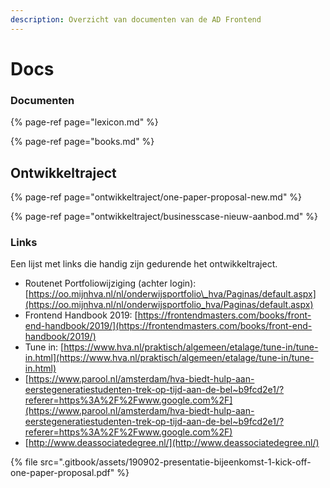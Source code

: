```yaml
---
description: Overzicht van documenten van de AD Frontend
---
```


# Docs

### Documenten

{% page-ref page="lexicon.md" %}

{% page-ref page="books.md" %}

## Ontwikkeltraject

{% page-ref page="ontwikkeltraject/one-paper-proposal-new.md" %}

{% page-ref page="ontwikkeltraject/businesscase-nieuw-aanbod.md" %}

### Links

Een lijst met links die handig zijn gedurende het ontwikkeltraject.

* Routenet Portfoliowijziging \(achter login\): [https://oo.mijnhva.nl/nl/onderwijsportfolio\_hva/Paginas/default.aspx](https://oo.mijnhva.nl/nl/onderwijsportfolio_hva/Paginas/default.aspx)
* Frontend Handbook 2019: [https://frontendmasters.com/books/front-end-handbook/2019/](https://frontendmasters.com/books/front-end-handbook/2019/)
* Tune in: [https://www.hva.nl/praktisch/algemeen/etalage/tune-in/tune-in.html](https://www.hva.nl/praktisch/algemeen/etalage/tune-in/tune-in.html)
* [https://www.parool.nl/amsterdam/hva-biedt-hulp-aan-eerstegeneratiestudenten-trek-op-tijd-aan-de-bel~b9fcd2e1/?referer=https%3A%2F%2Fwww.google.com%2F](https://www.parool.nl/amsterdam/hva-biedt-hulp-aan-eerstegeneratiestudenten-trek-op-tijd-aan-de-bel~b9fcd2e1/?referer=https%3A%2F%2Fwww.google.com%2F)
* [http://www.deassociatedegree.nl/](http://www.deassociatedegree.nl/)

{% file src=".gitbook/assets/190902-presentatie-bijeenkomst-1-kick-off-one-paper-proposal.pdf" %}











